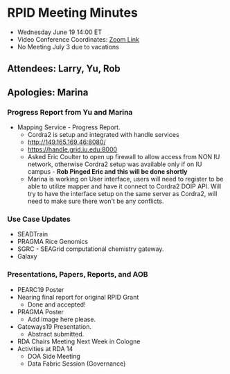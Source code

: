 # RPID Meeting Minutes

   * Wednesday June 19 14:00 ET 
   * Video Conference Coordinates: [Zoom Link](https://iu.zoom.us/my/rquick)
   * No Meeting July 3 due to vacations
   
## Attendees: Larry, Yu, Rob
## Apologies: Marina


### Progress Report from Yu and Marina
   * Mapping Service - Progress Report.
      * Cordra2 is setup and integrated with handle services
      * http://149.165.169.46:8080/
      * https://handle.grid.iu.edu:8000
      * Asked Eric Coulter to open up firewall to allow access from NON IU network, otherwise Cordra2 setup was available only if on IU campus - **Rob Pinged Eric and this will be done shortly**
      * Marina is working on User interface, users will need to register to be able to utilize mapper and have it connect to Cordra2 DOIP API. Will try to have the interface setup on the same server as Cordra2, will need to make sure there won't be any conflicts.
 
### Use Case Updates
   * SEADTrain 
   * PRAGMA Rice Genomics  
   * SGRC - SEAGrid computational chemistry gateway. 
   * Galaxy 

### Presentations, Papers, Reports, and AOB
   * PEARC19 Poster
   * Nearing final report for original RPID Grant
      * Done and accepted! 
   * PRAGMA Poster
      * Add image here please. 
   * Gateways19 Presentation.
      * Abstract submitted.
   * RDA Chairs Meeting Next Week in Cologne 
   * Activities at RDA 14
      * DOA Side Meeting
      * Data Fabric Session (Governance) 

